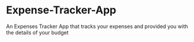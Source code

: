 # Expense-Tracker-App
An Expenses Tracker App that tracks your expenses and provided you with the details of your budget
